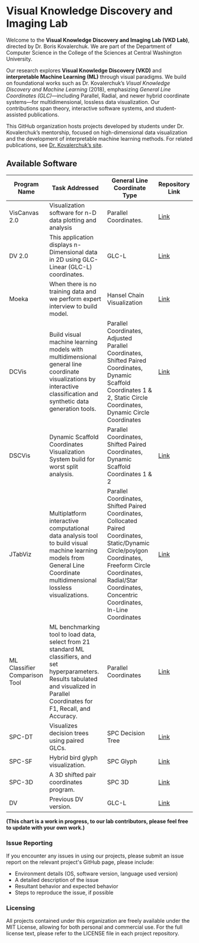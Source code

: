 # Visual Knowledge Discovery and Imaging Lab

Welcome to the **Visual Knowledge Discovery and Imaging Lab (VKD Lab)**, directed by Dr. Boris Kovalerchuk. We are part of the Department of Computer Science in the College of the Sciences at Central Washington University.

Our research explores **Visual Knowledge Discovery (VKD)** and **interpretable Machine Learning (ML)** through visual paradigms. We build on foundational works such as Dr. Kovalerchuk’s *Visual Knowledge Discovery and Machine Learning* (2018), emphasizing *General Line Coordinates (GLC)*—including Parallel, Radial, and newer hybrid coordinate systems—for multidimensional, lossless data visualization. Our contributions span theory, interactive software systems, and student-assisted publications.

This GitHub organization hosts projects developed by students under Dr. Kovalerchuk’s mentorship, focused on high-dimensional data visualization and the development of interpretable machine learning methods. For related publications, see [Dr. Kovalerchuk’s site](https://borisk.dreamhosters.com/public_html/).

## Available Software

| Program Name  | Task Addressed | General Line Coordinate Type | Repository Link |
|---------------|----------------|-------------------------------|-----------------|
| VisCanvas 2.0 | Visualization software for n-D data plotting and analysis | Parallel Coordinates. | [Link](https://github.com/CWU-VKD-LAB/VisCanvas2.0) |
| DV 2.0        | This application displays n-Dimensional data in 2D using GLC-Linear (GLC-L) coordinates. | GLC-L | [Link](https://github.com/CWU-VKD-LAB/DV) |
| Moeka         | When there is no training data and we perform expert interview to build model. | Hansel Chain Visualization | [Link](https://github.com/CWU-VKD-LAB/MOEKAVisualization) |
| DCVis         | Build visual machine learning models with multidimensional general line coordinate visualizations by interactive classification and synthetic data generation tools. | Parallel Coordinates, Adjusted Parallel Coordinates, Shifted Paired Coordinates, Dynamic Scaffold Coordinates 1 & 2, Static Circle Coordinates, Dynamic Circle Coordinates | [Link](https://github.com/CWU-VKD-LAB/DCVis) |
| DSCVis        | Dynamic Scaffold Coordinates Visualization System build for worst split analysis. | Parallel Coordinates, Shifted Paired Coordinates, Dynamic Scaffold Coordinates 1 & 2 | [Link](https://github.com/CWU-VKD-LAB/DSCVis)
| JTabViz       | Multiplatform interactive computational data analysis tool to build visual machine learning models from General Line Coordinate multidimensional lossless visualizations. | Parallel Coordinates, Shifted Paired Coordinates, Collocated Paired Coordinates, Static/Dynamic Circle/poylgon Coordinates, Freeform Circle Coordinates, Radial/Star Coordinates, Concentric Coordinates, In-Line Coordinates | [Link](https://github.com/CWU-VKD-LAB/JTabViz) |
| ML Classifier Comparison Tool | ML benchmarking tool to load data, select from 21 standard ML classifiers, and set hyperparameters. Results tabulated and visualized in Parallel Coordinates for F1, Recall, and Accuracy. | Parallel Coordinates | [Link](https://github.com/CWU-VKD-LAB/ML_Classifier_Comparison_Tool) |
| SPC-DT        | Visualizes decision trees using paired GLCs. | SPC Decision Tree | [Link](https://github.com/CWU-VKD-LAB/SPC-DT) |
| SPC-SF        | Hybrid bird glyph visualization. | SPC Glyph | [Link](https://github.com/CWU-VKD-LAB/SPC_SF_Data_Glyph)
| SPC-3D        | A 3D shifted pair coordinates program. | SPC 3D | [Link](https://github.com/CWU-VKD-LAB/SPC-3D) |
| DV            | Previous DV version. | GLC-L | [Link](https://github.com/CWU-VKD-LAB/DV1.0) |


**(This chart is a work in progress, to our lab contributors, please feel free to update with your own work.)**

### Issue Reporting

If you encounter any issues in using our projects, please submit an issue report on the relevant project's GitHub page, please include:

- Environment details (OS, software version, language used version)
- A detailed description of the issue
- Resultant behavior and expected behavior
- Steps to reproduce the issue, if possible

### Licensing

All projects contained under this organization are freely available under the MIT License, allowing for both personal and commercial use. For the full license text, please refer to the LICENSE file in each project repository.
